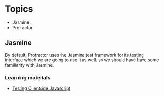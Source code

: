 # Topics

* Jasmine
* Protractor

## Jasmine

By default, Protractor uses the Jasmine test framework for its testing interface which we are going to use it as well. so we should 
have have some familiarity with Jasmine.

### Learning materials

* [Testing Clientside Javascript](https://app.pluralsight.com/player?course=testing-javascript&author=joe-eames&name=testing-javascript-m2-jasmine&clip=0&mode=live)


